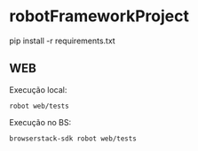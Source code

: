 # robotFrameworkProject
pip install -r requirements.txt

## WEB
Execução local:
```
robot web/tests
```

Execução no BS:
```
browserstack-sdk robot web/tests
```
